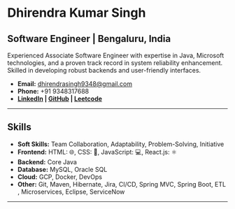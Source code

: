 # Dhirendra Kumar Singh

## Software Engineer | Bengaluru, India

Experienced Associate Software Engineer with expertise in Java, Microsoft technologies, and a proven track record in system reliability enhancement. Skilled in developing robust backends and user-friendly interfaces.

- **Email:** dhirendrasingh9348@gmail.com
- **Phone:** +91 9348317688
- **[LinkedIn](https://www.linkedin.com/in/dhirendrakusingh/) | [GitHub](https://github.com/DhirendraSingh12) | [Leetcode](https://leetcode.com/u/singh_dhiru977/)**

---

## Skills

- **Soft Skills:** Team Collaboration, Adaptability, Problem-Solving, Initiative
- **Frontend:** HTML: 🌐, CSS: 🎨, JavaScript: 💻, React.js: ⚛️
- **Backend:** Core Java
- **Database:** MySQL, Oracle SQL
- **Cloud:** GCP, Docker, DevOps
- **Other:** Git, Maven, Hibernate, Jira, CI/CD, Spring MVC, Spring Boot, ETL , Microservices, Eclipse, ServiceNow

---

